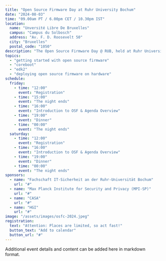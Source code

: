 ```yaml
---
title: "Open Source Firmware Day at Ruhr University Bochum"
date: "2024-08-03"
time: "09.00am PT / 6.00pm CET / 10.30pm IST"
location:
  name: "Unversité Libre De Bruxelles"
  campus: "Campus du Solbosch"
  address: "Av. F. D. Roosevelt 50"
  city: "Bruxelles"
  postal_code: "1050"
description: "The Open Source Firmware Day @ RUB, held at Ruhr University Bochum, brought together students, industry experts, and the open-source community to explore and promote firmware development."
topics:
  - "getting started with open source firmware"
  - "coreboot"
  - "edk2"
  - "deploying open source firmware on hardware"
schedule:
  friday:
    - time: "12:00"
      event: "Registration"
    - time: "15:00"
      event: "The night ends"
    - time: "16:00"
      event: "Introduction to OSF & Agenda Overview"
    - time: "19:00"
      event: "Dinner"
    - time: "00:00"
      event: "The night ends"
  saturday:
    - time: "12:00"
      event: "Registration"
    - time: "16:00"
      event: "Introduction to OSF & Agenda Overview"
    - time: "19:00"
      event: "Dinner"
    - time: "00:00"
      event: "The night ends"
sponsors:
  - name: "Fachschaft IT-Sicherheit an der Ruhr-Universität Bochum"
    url: "#"
  - name: "Max Planck Institute for Security and Privacy (MPI-SP)"
    url: "#"
  - name: "CASA"
    url: "#"
  - name: "HGI"
    url: "#"
image: "/assets/images/osfc-2024.jpeg"
registration:
  text: "Attention: Places are limited, so act fast!"
  button_text: "Add to calendar"
  button_url: "#"
---
```


Additional event details and content can be added here in markdown format.
